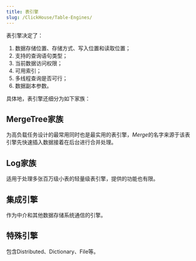 ```yaml
---
title: 表引擎
slug: /ClickHouse/Table-Engines/
---
```


表引擎决定了：

1. 数据存储位置、存储方式、写入位置和读取位置；
2. 支持的查询语句类型；
3. 当前数据访问权限；
4. 可用索引；
5. 多线程查询是否可行；
6. 数据副本参数。

具体地，表引擎还细分为如下家族：

## MergeTree家族

为高负载任务设计的最常用同时也是最实用的表引擎，*Merge*的名字来源于该表引擎先快速插入数据接着在后台进行合并处理。

## Log家族

适用于处理多张百万级小表的轻量级表引擎，提供的功能也有限。

## 集成引擎

作为中介和其他数据存储系统通信的引擎。

## 特殊引擎

包含Distributed、Dictionary、File等。
